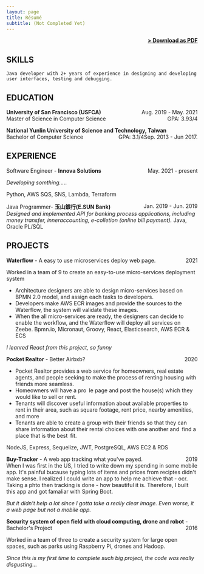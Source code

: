 ```yaml
---
layout: page
title: Résumé
subtitle: (Not Completed Yet)
---
```


<span style="float: right; "><a href="{{ '/assets/resume.pdf' | prepend: site.baseurl }}"><strong>> Download as PDF</strong></a> </span>
<br>

## SKILLS

`Java developer with 2+ years of experience in designing and developing user interfaces, testing and debugging. `

## EDUCATION

**University of San Francisco (USFCA)** <span style="float: right; ">Aug. 2019 - May. 2021</span> <br/>
Master of Science in Computer Science <span style="float: right; ">GPA: 3.93/4</span>

**National Yunlin University of Science and Technology, Taiwan** <span style="float: right; "> Sep. 2013 - Jun 2017.</span> <br/>
Bachelor of Computer Science <span style="float: right; ">GPA: 3.1/4</span>

## EXPERIENCE

Software Engineer - **Innova Solutions** <span style="float: right; ">May. 2021 - present</span>

_Developing somthing....._

Python, AWS SQS, SNS, Lambda, Terraform

Java Programmer- **玉山銀行(E.SUN Bank)** <span style="float: right; ">Jan. 2019 - Jun. 2019</span>  
_Designed and implemented API for banking process applications, including money transfer, inneraccounting, e-colletion (online bill payment)._
Java, Oracle PL/SQL

## PROJECTS

**Waterflow** - A easy to use microservices deploy web page. <span style="float: right; ">2021</span>

Worked in a team of 9 to create an easy-to-use micro-services deployment system

- Architecture designers are able to design micro-services based on BPMN 2.0 model, and assign each tasks to developers.
- Developers make AWS ECR images and provide the sources to the Waterflow, the system will validate these images.
- When the all micro-services are ready, the designers can decide to enable the workflow, and the Waterflow will deploy all services on Zeebe.
  Bpmn.io, Micronaut, Groovy, React, Elasticsearch, AWS ECR & ECS

_I leanred React from this project, so funny_

**Pocket Realtor** - Better Airbxb? <span style="float: right; ">2020</span>

- Pocket Realtor provides a web service for homeowners, real estate agents, and people seeking to
  make the process of renting housing with friends more seamless.
- Homeowners will have a pro le page and post the house(s) which they would like to sell or rent.
- Tenants will discover useful information about available properties to rent in their area, such as square footage, rent price, nearby amenities, and more
- Tenants are able to create a group with their friends so that they can share information about
  their rental choices with one another and find a place that is the best fit.

NodeJS, Express, Sequelize, JWT, PostgreSQL, AWS EC2 & RDS

**Buy-Tracker** - A web app tracking what you've payed. <span style="float: right; ">2019</span>  
When I was first in the US, I tried to write down my spending in some mobile app. It's painful bucause typing lots of items and prices from reciptes didn't make sense. I realized I could write an app to help me achieve that - ocr. Taking a phto then tracking is done - how beautiful it is. Therefore, I built this app and got famaliar with Spring Boot.

_But it didn't help a lot since I gotta take a really clear image. Even worse, it a web page but not a mobile app._

**Security system of open field with cloud computing, drone and robot** - Bachelor's Project <span style="float: right; ">2016</span>

Worked in a team of three to create a security system for large open spaces, such as parks using
Raspberry Pi, drones and Hadoop.

_Since this is my first time to complete such big project, the code was really disgusting..._
